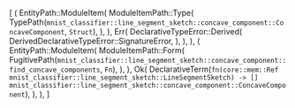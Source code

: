 [
    (
        EntityPath::ModuleItem(
            ModuleItemPath::Type(
                TypePath(`mnist_classifier::line_segment_sketch::concave_component::ConcaveComponent`, `Struct`),
            ),
        ),
        Err(
            DeclarativeTypeError::Derived(
                DerivedDeclarativeTypeError::SignatureError,
            ),
        ),
    ),
    (
        EntityPath::ModuleItem(
            ModuleItemPath::Form(
                FugitivePath(`mnist_classifier::line_segment_sketch::concave_component::find_concave_components`, `Fn`),
            ),
        ),
        Ok(
            DeclarativeTerm(`fn(core::mem::Ref mnist_classifier::line_segment_sketch::LineSegmentSketch) -> [] mnist_classifier::line_segment_sketch::concave_component::ConcaveComponent`),
        ),
    ),
]